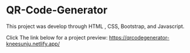 # QR-Code-Generator
This project was develop through HTML , CSS, Bootstrap, and Javascript.

Click The link below for a project preview:
https://qrcodegenerator-kneesunju.netlify.app/

